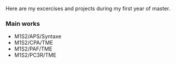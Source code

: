 Here are my excercises and projects during my first year of master.

### Main works
- M1S2/APS/Syntaxe
- M1S2/CPA/TME
- M1S2/PAF/TME
- M1S2/PC3R/TME
